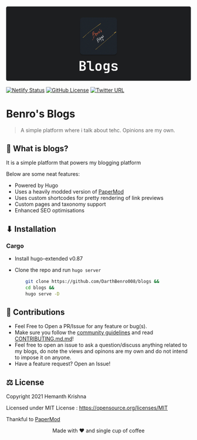 ![benro blogs Banner](static/benro_blogs_banner.png)

[![Netlify Status](https://api.netlify.com/api/v1/badges/0bb7ddb1-70bb-4e6d-9e2e-b5da50b5f5fb/deploy-status)](https://app.netlify.com/sites/goofy-spence-3c36da/deploys)
[![GitHub License](https://img.shields.io/github/license/darthbenro008/blogs)](https://github.com/darthbenro008/blogs/blob/master/LICENSE)
[![Twitter URL](https://img.shields.io/twitter/url?style=social&url=https%3A%2F%2Fblogs.benro.tech)](https://twitter.com/intent/tweet?text=Wow:&url=https%3A%2F%2Fblogs.benro.tech)

# Benro's Blogs

> A simple platform where i talk about tehc. Opinions are my own.

## 🤔 What is blogs?

It is a simple platform that powers my blogging platform

Below are some neat features:

- Powered by Hugo
- Uses a heavily modded version of [PaperMod](https://github.com/adityatelange/hugo-PaperMod)
- Uses custom shortcodes for pretty rendering of link previews
- Custom pages and taxonomy support
- Enhanced SEO optimisations 
  
## ⬇ Installation

### Cargo

- Install hugo-extended v0.87
- Clone the repo and run `hugo server`

    ```bash
        git clone https://github.com/DarthBenro008/blogs &&
        cd blogs &&
        hugo serve -D
    ```

## 🤝 Contributions

- Feel Free to Open a PR/Issue for any feature or bug(s).
- Make sure you follow the [community guidelines](https://docs.github.com/en/github/site-policy/github-community-guidelines) and read [CONTRIBUTING.md.md](https://github.com/DarthBenro008/rchore/CONTRIBUTING.md)!
- Feel free to open an issue to ask a question/discuss anything related to my blogs, do note the views and opinons are my own and do not intend to impose it on anyone.
- Have a feature request? Open an Issue!

## ⚖ License

Copyright 2021 Hemanth Krishna

Licensed under MIT License : https://opensource.org/licenses/MIT

Thankful to [PaperMod](https://github.com/adityatelange/hugo-PaperMod)

<p align="center">Made with ❤ and single cup of coffee</p>
